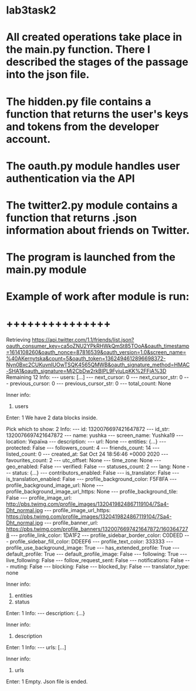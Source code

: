 # lab3task2
# All created operations take place in the main.py function. There I described the stages of the passage into the json file.
# The hidden.py file contains a function that returns the user's keys and tokens from the developer account.
# The oauth.py module handles user authentication via the API
# The twitter2.py module contains a function that returns .json information about friends on Twitter.
# The program is launched from the main.py module
# Example of work after module is run:
# +++++++++++++++
Retrieving https://api.twitter.com/1.1/friends/list.json?oauth_consumer_key=ca5oZNU2YPkRHWkQmSt85TOoA&oauth_timestamp=1614108260&oauth_nonce=87816539&oauth_version=1.0&screen_name=%40AKernytska&count=5&oauth_token=1362494612896698372-Nyn0Bxc2CUKuvnIUOwTSQK4565QMWB&oauth_signature_method=HMAC-SHA1&oauth_signature=Mj2CbDw2rkBIPL9FyiuLpKK%2FFjA%3D
Remaining 12
Info:
--- users: [...]
--- next_cursor: 0
--- next_cursor_str: 0
--- previous_cursor: 0
--- previous_cursor_str: 0
--- total_count: None

Inner info:
1. users

Enter: 1
We have 2 data blocks inside.

Pick which to show: 2
Info:
--- id: 1320076697421647872
--- id_str: 1320076697421647872
--- name: yushka
--- screen_name: Yushka19
--- location: Україна
--- description: 
--- url: None
--- entities: {...}
--- protected: False
--- followers_count: 4
--- friends_count: 14
--- listed_count: 0
--- created_at: Sat Oct 24 18:56:46 +0000 2020
--- favourites_count: 2
--- utc_offset: None
--- time_zone: None
--- geo_enabled: False
--- verified: False
--- statuses_count: 2
--- lang: None
--- status: {...}
--- contributors_enabled: False
--- is_translator: False
--- is_translation_enabled: False
--- profile_background_color: F5F8FA
--- profile_background_image_url: None
--- profile_background_image_url_https: None
--- profile_background_tile: False
--- profile_image_url: http://pbs.twimg.com/profile_images/1320419824867119104/7Sa4-Dht_normal.jpg
--- profile_image_url_https: https://pbs.twimg.com/profile_images/1320419824867119104/7Sa4-Dht_normal.jpg
--- profile_banner_url: https://pbs.twimg.com/profile_banners/1320076697421647872/1603647278
--- profile_link_color: 1DA1F2
--- profile_sidebar_border_color: C0DEED
--- profile_sidebar_fill_color: DDEEF6
--- profile_text_color: 333333
--- profile_use_background_image: True
--- has_extended_profile: True
--- default_profile: True
--- default_profile_image: False
--- following: True
--- live_following: False
--- follow_request_sent: False
--- notifications: False
--- muting: False
--- blocking: False
--- blocked_by: False
--- translator_type: none

Inner info:
1. entities
2. status

Enter: 1
Info:
--- description: {...}

Inner info:
1. description

Enter: 1
Info:
--- urls: [...]

Inner info:
1. urls

Enter: 1
Empty.
Json file is ended.
